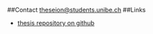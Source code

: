##Contact
[theseion@students.unibe.ch](theseion@students.unibe.ch)
##Links

-  [thesis repository on github](http://github.com/theseion/master-thesis)
